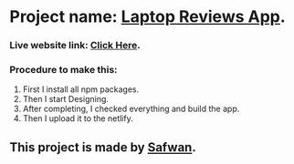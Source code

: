# Project name: [Laptop Reviews App](https://soft-tapioca-fa87c5.netlify.app).

### Live website link: [Click Here](https://soft-tapioca-fa87c5.netlify.app/).

### Procedure to make this:

1. First I install all npm packages.
2. Then I start Designing.
3. After completing, I checked everything and build the app.
4. Then I upload it to the netlify.

## This project is made by [Safwan](https://mdsafwan.com).
